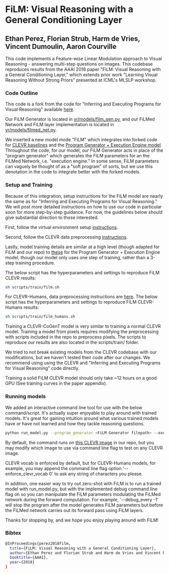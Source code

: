 # FiLM: Visual Reasoning with a General Conditioning Layer

## Ethan Perez, Florian Strub, Harm de Vries, Vincent Dumoulin, Aaron Courville

This code implements a Feature-wise Linear Modulation approach to Visual Reasoning - answering multi-step questions on images. This codebase reproduces results from the AAAI 2018 paper "FiLM: Visual Reasoning with a General Conditioning Layer," which extends prior work "Learning Visual Reasoning Without Strong Priors" presented at ICML's MLSLP workshop.

### Code Outline

This code is a fork from the code for "Inferring and Executing Programs for Visual Reasoning" available [here](https://github.com/facebookresearch/clevr-iep).

Our FiLM Generator is located in [vr/models/film_gen.py](https://github.com/ethanjperez/sa-iep/blob/master/vr/models/film_gen.py), and our FiLMed Network and FiLM layer implementation is located in [vr/models/filmed_net.py](https://github.com/ethanjperez/sa-iep/blob/master/vr/models/filmed_net.py).

We inserted a new model mode "FiLM" which integrates into forked code for [CLEVR baselines](https://arxiv.org/abs/1612.06890) and the [Program Generator + Execution Engine model](https://arxiv.org/abs/1705.03633). Throughout the code, for our model, our FiLM Generator acts in place of the "program generator" which generates the FiLM parameters for an the FiLMed Network, i.e. "execution engine." In some sense, FiLM parameters can vaguely be thought of as a "soft program" of sorts, but we use this denotation in the code to integrate better with the forked models.

### Setup and Training

Because of this integration, setup instructions for the FiLM model are nearly the same as for "Inferring and Executing Programs for Visual Reasoning." We will post more detailed instructions on how to use our code in particular soon for more step-by-step guidance. For now, the guidelines below should give substantial direction to those interested.

First, follow the virtual environment setup [instructions](https://github.com/facebookresearch/clevr-iep#setup).

Second, follow the CLEVR data preprocessing [instructions](https://github.com/facebookresearch/clevr-iep/blob/master/TRAINING.md#preprocessing-clevr).

Lastly, model training details are similar at a high level (though adapted for FiLM and our repo) to [these](https://github.com/facebookresearch/clevr-iep/blob/master/TRAINING.md#training-on-clevr) for the Program Generator + Execution Engine model, though our model only uses one step of training, rather than a 3-step training procedure.

The below script has the hyperparameters and settings to reproduce FiLM CLEVR results:
```bash
sh scripts/train/film.sh
```


For CLEVR-Humans, data preprocessing instructions are [here](https://github.com/facebookresearch/clevr-iep/blob/master/TRAINING.md#preprocessing-clevr-humans).
The below script has the hyperparameters and settings to reproduce FiLM CLEVR-Humans results:
```bash
sh scripts/train/film_humans.sh
```


Training a CLEVR-CoGenT model is very similar to training a normal CLEVR model. Training a model from pixels requires modifying the preprocessing with scripts included in the repo to preprocess pixels. The scripts to reproduce our results are also located in the scripts/train/ folder.

We tried to not break existing models from the CLEVR codebase with our modifications, but we haven't tested their code after our changes. We recommend using using the CLEVR and "Inferring and Executing Programs for Visual Reasoning" code directly.

Training a solid FiLM CLEVR model should only take ~12 hours on a good GPU (See training curves in the paper appendix).

### Running models

We added an interactive command line tool for use with the below command/script. It's actually super enjoyable to play around with trained models. It's great for gaining intuition around what various trained models have or have not learned and how they tackle reasoning questions.
```bash
python run_model.py --program_generator <FiLM Generator filepath> --execution_engine <FiLMed Network filepath>
```

By default, the command runs on [this CLEVR image](https://github.com/ethanjperez/sa-iep/blob/master/img/CLEVR_val_000017.png) in our repo, but you may modify which image to use via command line flag to test on any CLEVR image.

CLEVR vocab is enforced by default, but for CLEVR-Humans models, for example, you may append the command line flag option '--enforce_clevr_vocab 0' to ask any string of characters you please.

In addition, one easier way to try out zero-shot with FiLM is to run a trained model with run_model.py, but with the implemented debug command line flag on so you can manipulate the FiLM parameters modulating the FiLMed network during the forward computation. For example, '--debug_every -1' will stop the program after the model generates FiLM parameters but before the FiLMed network carries out its forward pass using FiLM layers.

Thanks for stopping by, and we hope you enjoy playing around with FiLM!

### Bibtex
```bash
@InProceedings{perez2018film,
  title={FiLM: Visual Reasoning with a General Conditioning Layer},
  author={Ethan Perez and Florian Strub and Harm de Vries and Vincent Dumoulin and Aaron C. Courville},
  booktitle={AAAI},
  year={2018}
}
```
